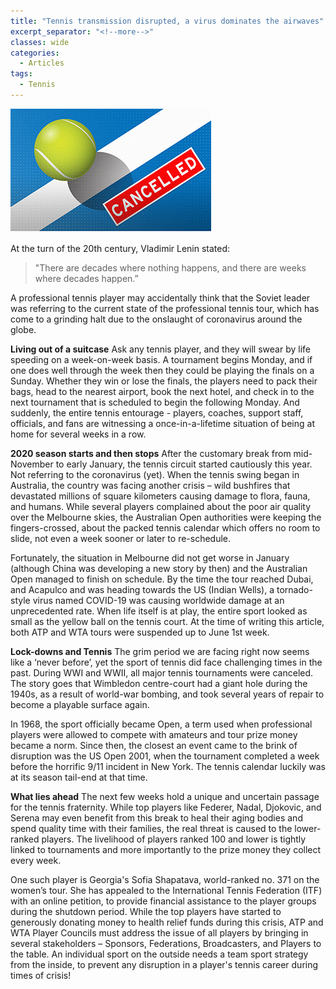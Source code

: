 ```yaml
---
title: "Tennis transmission disrupted, a virus dominates the airwaves"
excerpt_separator: "<!--more-->"
classes: wide
categories:
  - Articles
tags:
  - Tennis
---
```


![tennis cancelled](/assets/images/tenniscancel.png)  

At the turn of the 20th century, Vladimir Lenin stated: 
>"There are decades where nothing happens, and there are weeks where decades happen.” 

A professional tennis player may accidentally think that the Soviet leader was referring to the current state of the professional tennis tour, which has come to a grinding halt due to the onslaught of coronavirus around the globe.

**Living out of a suitcase**
Ask any tennis player, and they will swear by life speeding on a week-on-week basis. A tournament begins Monday, and if one does well through the week then they could be playing the finals on a Sunday. Whether they win or lose the finals, the players need to pack their bags, head to the nearest airport, book the next hotel, and check in to the next tournament that is scheduled to begin the following Monday. And suddenly, the entire tennis entourage - players, coaches, support staff, officials, and fans are witnessing a once-in-a-lifetime situation of being at home for several weeks in a row.

**2020 season starts and then stops**
After the customary break from mid-November to early January, the tennis circuit started cautiously this year. Not referring to the coronavirus (yet). When the tennis swing began in Australia, the country was facing another crisis – wild bushfires that devastated millions of square kilometers causing damage to flora, fauna, and humans. While several players complained about the poor air quality over the Melbourne skies, the Australian Open authorities were keeping the fingers-crossed, about the packed tennis calendar which offers no room to slide, not even a week sooner or later to re-schedule. 

Fortunately, the situation in Melbourne did not get worse in January (although China was developing a new story by then) and the Australian Open managed to finish on schedule. By the time the tour reached Dubai, and Acapulco and was heading towards the US (Indian Wells), a tornado-style virus named COVID-19 was causing worldwide damage at an unprecedented rate. When life itself is at play, the entire sport looked as small as the yellow ball on the tennis court. At the time of writing this article, both ATP and WTA tours were suspended up to June 1st week.  

**Lock-downs and Tennis**
The grim period we are facing right now seems like a ‘never before’, yet the sport of tennis did face challenging times in the past. During WWI and WWII, all major tennis tournaments were canceled. The story goes that Wimbledon centre-court had a giant hole during the 1940s, as a result of world-war bombing, and took several years of repair to become a playable surface again.

In 1968, the sport officially became Open, a term used when professional players were allowed to compete with amateurs and tour prize money became a norm. Since then, the closest an event came to the brink of disruption was the US Open 2001, when the tournament completed a week before the horrific 9/11 incident in New York. The tennis calendar luckily was at its season tail-end at that time. 

**What lies ahead**
The next few weeks hold a unique and uncertain passage for the tennis fraternity. While top players like Federer, Nadal, Djokovic, and Serena may even benefit from this break to heal their aging bodies and spend quality time with their families, the real threat is caused to the lower-ranked players. The livelihood of players ranked 100 and lower is tightly linked to tournaments and more importantly to the prize money they collect every week. 

One such player is Georgia's Sofia Shapatava, world-ranked no. 371 on the women’s tour. She has appealed to the International Tennis Federation (ITF) with an online petition, to provide financial assistance to the player groups during the shutdown period. While the top players have started to generously donating money to health relief funds during this crisis, ATP and WTA Player Councils must address the issue of all players by bringing in several stakeholders – Sponsors, Federations, Broadcasters, and Players to the table. 
An individual sport on the outside needs a team sport strategy from the inside, to prevent any disruption in a player's tennis career during times of crisis!
